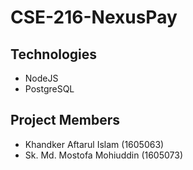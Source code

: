 # CSE-216-NexusPay

## Technologies
- NodeJS
- PostgreSQL

## Project Members
- Khandker Aftarul Islam (1605063)
- Sk. Md. Mostofa Mohiuddin (1605073)
